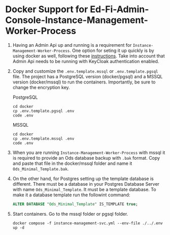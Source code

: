 # Docker Support for Ed-Fi-Admin-Console-Instance-Management-Worker-Process

1. Having an Admin Api up and running is a requirement for `Instance-Management-Worker-Process`.
   One option for seting it up quickly is by using docker as well, following these [instructions](https://github.com/Ed-Fi-Alliance-OSS/AdminAPI-2.x/blob/main/docs/docker.md). Take into account that Admin Api needs to be running with KeyCloak authentication
   enabled.

2. Copy and customize the `.env.template.mssql` or `.env.template.pgsql` file.
   The project has a PostgreSQL version (docker/pgsql) and a MSSQL version (docker/mssql)
   to run the containers. Importantly, be sure to change the encryption key.

   PostgreSQL

   ```shell
   cd docker
   cp .env.template.pgsql .env
   code .env
   ```

   MSSQL

   ```shell
   cd docker
   cp .env.template.mssql .env
   code .env
   ```

3. When you are running `Instance-Management-Worker-Process` with mssql it is required to provide
   an Ods database backup with `.bak` format. Copy and paste that file in the docker/mssql folder
   and name it `Ods_Minimal_Template.bak`.

4. On the other hand, for Postgres setting up the template database is different.
   There must be a database in your Postgres Database Server with name `Ods_Minimal_Template`.
   It must be a template database. To make it a database template run the followint command:

    ```sql
    ALTER DATABASE "Ods_Minimal_Template" IS_TEMPLATE true;
    ```

5. Start containers. Go to the mssql folder or pgsql folder.

   ```shell
   docker compose -f instance-management-svc.yml --env-file ./../.env up -d
   ```
